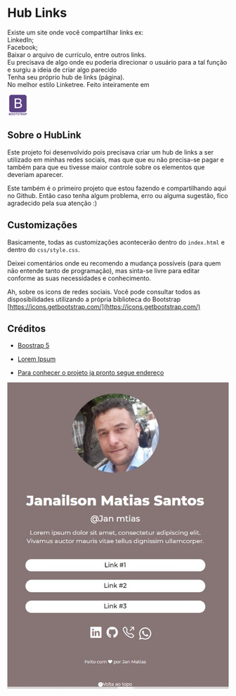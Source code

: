 # Hub Links
Existe um site onde você compartilhar links ex: <br>
LinkedIn; <br>
Facebook; <br>
Baixar o arquivo de currículo, entre outros links. <br>
Eu precisava de algo onde eu poderia direcionar o usuário para a tal função e surgiu a ideia de criar algo parecido <br>
Tenha seu próprio hub de links (página).  <br>
No melhor estilo Linketree. Feito inteiramente em 

![bootstrap5](https://github.com/jan-matias/Linktree_fake/blob/main/assests/bootstrap_plain_wordmark_logo_icon_146620.png)

## Sobre o HubLink
Este projeto foi desenvolvido pois precisava criar um hub de links a ser utilizado em minhas redes sociais, mas que que eu não precisa-se pagar e também para que eu tivesse maior controle sobre os elementos que deveriam aparecer.

Este também é o primeiro projeto que estou fazendo e compartilhando aqui no Github. Então caso tenha algum problema, erro ou alguma sugestão, fico agradecido pela sua atenção :)

## Customizações
Basicamente, todas as customizações acontecerão dentro do `index.html` e dentro do `css/style.css`.
<!--`css/style.css`-->
Deixei comentários onde eu recomendo a mudança possíveis (para quem não entende tanto de programação), mas sinta-se livre para editar conforme as suas necessidades e conhecimento.

Ah, sobre os icons de redes sociais. Você pode consultar todos as disposibilidades utilizando a própria biblioteca do Bootstrap [https://icons.getbootstrap.com/](https://icons.getbootstrap.com/)

## Créditos
- [Boostrap 5](https://getbootstrap.com/)
- [Lorem Ipsum](https://www.lipsum.com/)


- [Para conhecer o projeto ja pronto segue endereço](https://jan-matias.github.io/Linktree_fake/)

![linktree_fake](https://github.com/jan-matias/Linktree_fake/blob/main/assests/link.JPG)

